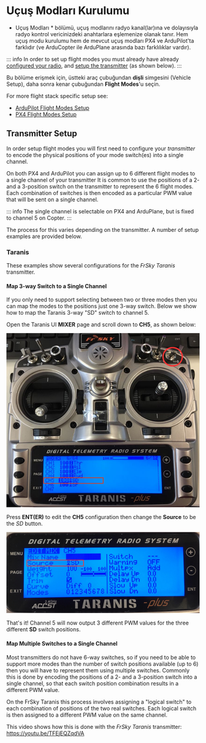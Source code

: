 # Uçuş Modları Kurulumu

* Uçuş Modları * bölümü, uçuş modlarını radyo kanal(lar)ına ve dolayısıyla radyo kontrol vericinizdeki anahtarlara eşlemenize olanak tanır. Hem uçuş modu kurulumu hem de mevcut uçuş modları PX4 ve ArduPilot'ta farklıdır (ve ArduCopter ile ArduPlane arasında bazı farklılıklar vardır).

::: info
In order to set up flight modes you must already have already [configured your radio](../SetupView/Radio.md), and [setup the transmitter](#transmitter-setup) (as shown below).
:::


Bu bölüme erişmek için, üstteki araç çubuğundan **dişli** simgesini (Vehicle Setup), daha sonra kenar çubuğundan **Flight Modes**'u seçin.

For more flight stack specific setup see:

- [ArduPilot Flight Modes Setup](../SetupView/flight_modes_ardupilot.md)
- [PX4 Flight Modes Setup](../SetupView/flight_modes_px4.md)

## Transmitter Setup

In order setup flight modes you will first need to configure your *transmitter* to encode the physical positions of your mode switch(es) into a single channel.

On both PX4 and ArduPilot you can assign up to 6 different flight modes to a single channel of your transmitter It is common to use the positions of a 2- and a 3-position switch on the transmitter to represent the 6 flight modes. Each combination of switches is then encoded as a particular PWM value that will be sent on a single channel.

::: info
The single channel is selectable on PX4 and ArduPlane, but is fixed to channel 5 on Copter.
:::


The process for this varies depending on the transmitter. A number of setup examples are provided below.

### Taranis

These examples show several configurations for the *FrSky Taranis* transmitter.

#### Map 3-way Switch to a Single Channel

If you only need to support selecting between two or three modes then you can map the modes to the positions just one 3-way switch. Below we show how to map the Taranis 3-way "SD" switch to channel 5.

Open the Taranis UI **MIXER** page and scroll down to **CH5**, as shown below:

![Taranis - Map channel to switch](../../../assets/setup/flight_modes/taranis_single_channel_mode_selection_1.png)

Press **ENT(ER)** to edit the **CH5** configuration then change the **Source** to be the *SD* button.

![Taranis - Configure channel](../../../assets/setup/flight_modes/taranis_single_channel_mode_selection_2.png)

That's it! Channel 5 will now output 3 different PWM values for the three different **SD** switch positions.

#### Map Multiple Switches to a Single Channel

Most transmitters do not have 6-way switches, so if you need to be able to support more modes than the number of switch positions available (up to 6) then you will have to represent them using multiple switches. Commonly this is done by encoding the positions of a 2- and a 3-position switch into a single channel, so that each switch position combination results in a different PWM value.

On the FrSky Taranis this process involves assigning a "logical switch" to each combination of positions of the two real switches. Each logical switch is then assigned to a different PWM value on the same channel.

This video shows how this is done with the *FrSky Taranis* transmitter: https://youtu.be/TFEjEQZqdVA

<!-- @[youtube](https://youtu.be/BNzeVGD8IZI?t=427) - video showing how to set the QGC side - at about 7mins and 3 secs -->